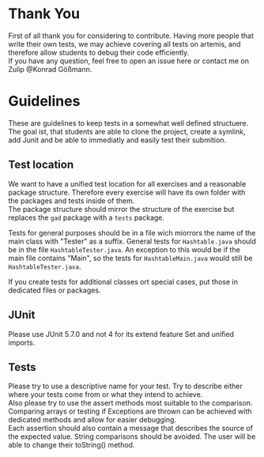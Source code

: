 # Thank You
First of all thank you for considering to contribute. Having more people that write their own tests, we may achieve covering all tests on artemis, and therefore allow students to debug their code efficiently.  
If you have any question, feel free to open an issue here or contact me on Zulip @Konrad Gößmann.

# Guidelines

These are guidelines to keep tests in a somewhat well defined structuere. The goal ist, that students are able to clone the project, create a symlink, add Junit and be able to immediatly and easily test their submition.


## Test location
We want to have a unified test location for all exercises and a reasonable package structure. Therefore every exercise will have its own folder with the packages and tests inside of them.  
The package structure should mirror the structure of the exercise but replaces the `gad` package with a `tests` package.  

Tests for general purposes should be in a file wich miorrors the name of the main class with "Tester" as a suffix. General tests for `Hashtable.java` should be in the file `HashtableTester.java`.
An exception to this would be if the main file contains "Main", so the tests for `HashtableMain.java` would still be `HashtableTester.java`.  

If you create tests for additional classes ort special cases, put those in dedicated files or packages.

## JUnit
Please use JUnit 5.7.0 and not 4 for its extend feature Set and unified imports.

## Tests
Please try to use a descriptive name for your test. Try to describe either where your tests come from or what they intend to achieve.  
Also please try to use the assert methods most suitable to the comparison. Comparing arrays or testing if Exceptions are thrown can be achieved with dedicated methods and allow for easier debugging.  
Each assertion should also contain a message that describes the source of the expected value.
String comparisons should be avoided. The user will be able to change their toString() method.
